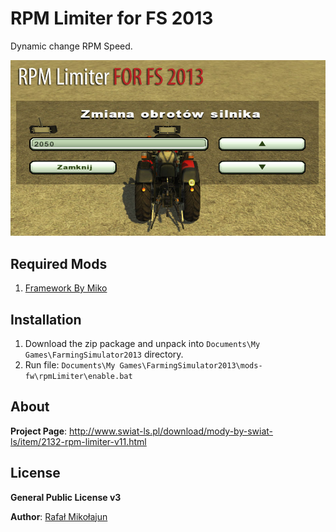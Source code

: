 # RPM Limiter for FS 2013

Dynamic change RPM Speed.

![alt rpmLimiter](https://github.com/mikoweb/LS2013_rpmLimiter/blob/master/rpm-limiter.jpg)

## Required Mods

1. [Framework By Miko](https://github.com/mikoweb/LS2013_FrameworkByMiko)

## Installation

1. Download the zip package and unpack into `Documents\My Games\FarmingSimulator2013` directory.
2. Run file: `Documents\My Games\FarmingSimulator2013\mods-fw\rpmLimiter\enable.bat`

## About

**Project Page**: http://www.swiat-ls.pl/download/mody-by-swiat-ls/item/2132-rpm-limiter-v11.html


## License

**General Public License v3**

**Author**: [Rafał Mikołajun](http://www.swiat-ls.pl/spolecznosc/3-miko/profile.html)
